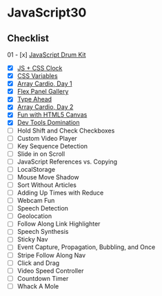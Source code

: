 # JavaScript30

## Checklist

01 - [x] [JavaScript Drum Kit](https://github.com/bebeboboha/JavaScript30/tree/master/01%20-%20JavaScript%20Drum%20Kit)
- [x] [JS + CSS Clock](https://github.com/bebeboboha/JavaScript30/tree/master/02%20-%20JS%20and%20CSS%20Clock)
- [x] [CSS Variables](https://github.com/bebeboboha/JavaScript30/tree/master/03%20-%20CSS%20Variables)
- [x] [Array Cardio, Day 1](https://github.com/bebeboboha/JavaScript30/tree/master/04%20-%20Array%20Cardio%20Day%201)
- [x] [Flex Panel Gallery](https://github.com/bebeboboha/JavaScript30/tree/master/05%20-%20Flex%20Panel%20Gallery)
- [x] [Type Ahead](https://github.com/bebeboboha/JavaScript30/tree/master/06%20-%20Type%20Ahead)
- [x] [Array Cardio, Day 2](https://github.com/bebeboboha/JavaScript30/tree/master/07%20-%20Array%20Cardio%20Day%202)
- [x] [Fun with HTML5 Canvas](https://github.com/bebeboboha/JavaScript30/tree/master/08%20-%20Fun%20with%20HTML5%20Canvas)
- [x] [Dev Tools Domination](https://github.com/bebeboboha/JavaScript30/tree/master/09%20-%20Dev%20Tools%20Domination)
- [ ] Hold Shift and Check Checkboxes
- [ ] Custom Video Player
- [ ] Key Sequence Detection
- [ ] Slide in on Scroll
- [ ] JavaScript References vs. Copying
- [ ] LocalStorage
- [ ] Mouse Move Shadow
- [ ] Sort Without Articles
- [ ] Adding Up Times with Reduce
- [ ] Webcam Fun
- [ ] Speech Detection
- [ ] Geolocation
- [ ] Follow Along Link Highlighter
- [ ] Speech Synthesis
- [ ] Sticky Nav
- [ ] Event Capture, Propagation, Bubbling, and Once
- [ ] Stripe Follow Along Nav
- [ ] Click and Drag
- [ ] Video Speed Controller
- [ ] Countdown Timer
- [ ] Whack A Mole
